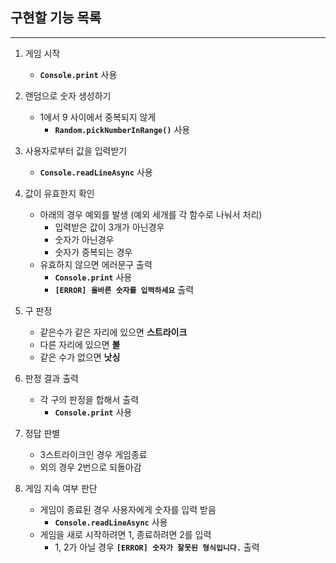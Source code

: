 ## 구현할 기능 목록

* * * 

1. 게임 시작
    * **`Console.print`** 사용

2. 랜덤으로 숫자 생성하기
    * 1에서 9 사이에서 중복되지 않게
      * **`Random.pickNumberInRange()`** 사용

3. 사용자로부터 값을 입력받기
    * **`Console.readLineAsync`** 사용

4. 값이 유효한지 확인
    * 아래의 경우 예외를 발생 (예외 세개를 각 함수로 나눠서 처리)
      * 입력받은 값이 3개가 아닌경우
      * 숫자가 아닌경우
      * 숫자가 중복되는 경우
    * 유효하지 않으면 에러문구 출력
      * **`Console.print`** 사용
      * **`[ERROR] 올바른 숫자를 입력하세요`** 출력

5. 구 판정
    * 같은수가 같은 자리에 있으면 **스트라이크**
    * 다른 자리에 있으면 **볼**
    * 같은 수가 없으면 **낫싱**

6. 판정 결과 출력
    * 각 구의 판정을 합해서 출력
      * **`Console.print`** 사용

7. 정답 판별
    * 3스트라이크인 경우 게임종료
    * 외의 경우 2번으로 되돌아감
    
8. 게임 지속 여부 판단
    * 게임이 종료된 경우 사용자에게 숫자를 입력 받음  
      * **`Console.readLineAsync`** 사용
    * 게임을 새로 시작하려면 1, 종료하려면 2를 입력
      * 1, 2가 아닐 경우 **`[ERROR] 숫자가 잘못된 형식입니다.`** 출력